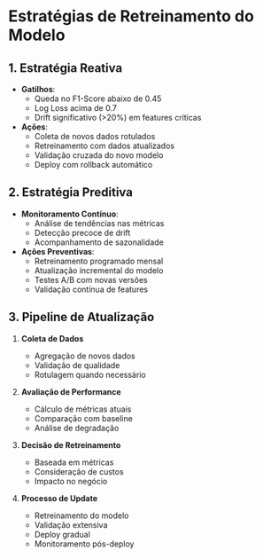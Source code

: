 # Estratégias de Retreinamento do Modelo

## 1. Estratégia Reativa
- **Gatilhos**:
  - Queda no F1-Score abaixo de 0.45
  - Log Loss acima de 0.7
  - Drift significativo (>20%) em features críticas
- **Ações**:
  - Coleta de novos dados rotulados
  - Retreinamento com dados atualizados
  - Validação cruzada do novo modelo
  - Deploy com rollback automático

## 2. Estratégia Preditiva
- **Monitoramento Contínuo**:
  - Análise de tendências nas métricas
  - Detecção precoce de drift
  - Acompanhamento de sazonalidade
- **Ações Preventivas**:
  - Retreinamento programado mensal
  - Atualização incremental do modelo
  - Testes A/B com novas versões
  - Validação contínua de features

## 3. Pipeline de Atualização
1. **Coleta de Dados**
   - Agregação de novos dados
   - Validação de qualidade
   - Rotulagem quando necessário

2. **Avaliação de Performance**
   - Cálculo de métricas atuais
   - Comparação com baseline
   - Análise de degradação

3. **Decisão de Retreinamento**
   - Baseada em métricas
   - Consideração de custos
   - Impacto no negócio

4. **Processo de Update**
   - Retreinamento do modelo
   - Validação extensiva
   - Deploy gradual
   - Monitoramento pós-deploy 
